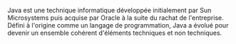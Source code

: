 Java est une technique informatique développée initialement par Sun Microsystems puis acquise par Oracle à la suite du rachat de l'entreprise. Défini à l'origine comme un langage de programmation, Java a évolué pour devenir un ensemble cohérent d'éléments techniques et non techniques.
